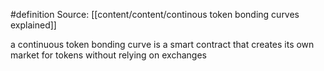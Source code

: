 #definition 
Source: [[content/content/continous token bonding curves explained]]

a continuous token bonding curve is a smart contract that creates its own market for tokens without relying on exchanges
